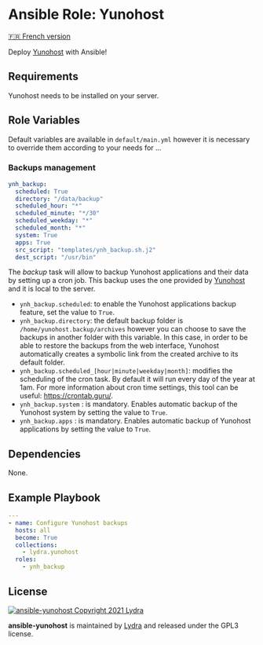 # Ansible Role: Yunohost

[🇫🇷 French version](README-FR.md)

Deploy [Yunohost](https://yunohost.org/#/) with Ansible!

## Requirements

Yunohost needs to be installed on your server.

## Role Variables

Default variables are available in `default/main.yml` however it is necessary to override them according to your needs for ...

### Backups management

```yml
ynh_backup:
  scheduled: True
  directory: "/data/backup"
  scheduled_hour: "*"
  scheduled_minute: "*/30"
  scheduled_weekday: "*"
  scheduled_month: "*"
  system: True
  apps: True
  src_script: "templates/ynh_backup.sh.j2"
  dest_script: "/usr/bin"
```

The _backup_ task will allow to backup Yunohost applications and their data by setting up a cron job. This backup uses the one provided by [Yunohost](https://yunohost.org/fr/backup) and it is local to the server.

- `ynh_backup.scheduled`: to enable the Yunohost applications backup feature, set the value to `True`.
- `ynh_backup.directory`: the default backup folder is `/home/yunohost.backup/archives` however you can choose to save the backups in another folder with this variable. In this case, in order to be able to restore the backups from the web interface, Yunohost automatically creates a symbolic link from the created archive to its default folder.
- `ynh_backup.scheduled_[hour|minute|weekday|month]`: modifies the scheduling of the cron task. By default it will run every day of the year at 1am. For more information about cron time settings, this tool can be useful: <https://crontab.guru/>.
- `ynh_backup.system` : is mandatory. Enables automatic backup of the Yunohost system by setting the value to `True`.
- `ynh_backup.apps` : is mandatory. Enables automatic backup of Yunohost applications by setting the value to `True`.

## Dependencies

None.

## Example Playbook

```yml
---
- name: Configure Yunohost backups
  hosts: all
  become: True
  collections:
    - lydra.yunohost
  roles:
    - ynh_backup
```

## License

[![ansible-yunohost Copyright 2021 Lydra](https://www.gnu.org/graphics/gplv3-with-text-136x68.png)](https://choosealicense.com/licenses/gpl-3.0/)

**ansible-yunohost** is maintained by [Lydra](https://lydra.fr/) and released under the GPL3 license.
